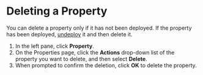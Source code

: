 # Deleting a Property

You can delete a property only if it has not been deployed. If the property has been deployed, [undeploy](</docs/portal/properties/undeploying-property.md>) it and then delete it.

1. In the left pane, click **Property**.
2. On the Properties page, click the **Actions** drop-down list of the property you want to delete, and then select **Delete**.
3. When prompted to confirm the deletion, click **OK** to delete the property.
